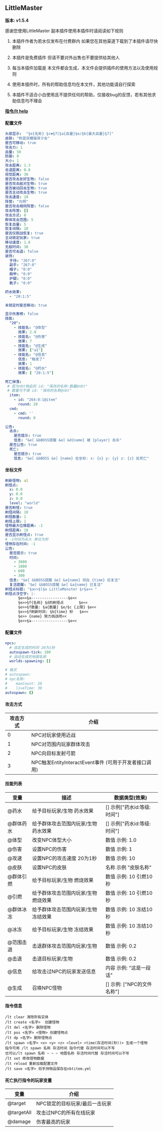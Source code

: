 ## LittleMaster

**版本: v1.5.4**

感谢您使用LittleMaster 副本插件使用本插件时请阅读如下规则
1. 本插件作者为若水仅发布在付费群内 如果您在其他渠道下载到了本插件请尽快删除

2. 本插件是免费插件 但请不要对外出售也不要提供给其他人

3. 每当本插件加载是 本文件都会生成，本文件会提供插件的使用方法以及使用规则

4. 使用本插件时，所有的帮助信息均在本文件，其他功能请自行探索

5. 本插件不适合小白使用且不提供任何的帮助，仅接收bug的反馈，若有其他求助信息均不理会

   

**<u>指令/lt help</u>** 

#### 配置文件

```yaml
头部显示:  "§e{名称} §c❤§7[§a{血量}§e/§b{最大血量}§7]"
皮肤: "粉蓝双瞳猫耳少女"
是否可移动: true
攻击力: 1
血量: 50
防御: 0
大小: 1
攻击距离: 1.3
击退距离: 0.8
视觉距离: 30
是否攻击友好生物: false
是否攻击敌对生物: true
是否被动回击生物: true
是否主动攻击生物: true
攻击速度: 10
阵营: "光明"
是否攻击相同阵营: false
攻击阵营: []
攻击方式: 0
群体攻击范围: 5
恢复血量: 5
恢复间隔: 20
是否仅脱战恢复: true
主动锁定玩家: true
移动速度: 1.6
无敌时间: 30
是否可击退: false
装饰:
  手持: "267:0"
  副手: "267:0"
  帽子: "0:0"
  胸甲: "0:0"
  护腿: "0:0"
  靴子: "0:0"

药水效果:
  - "20:1:5"

未锁定时是否移动: true

显示伤害榜: false
技能:
  "20":
    - 技能名: "@体型"
      效果: 2.0
    - 技能名: "@伤害"
      效果: 7
    - 技能名: "@生成"
      效果: ["a1"]
    - 技能名: "@信息"
      信息: "触发了"
      效果: 1
    - 技能名: "@药水"
      效果: [ "20:1:5"]

死亡掉落:
 # 若为nbt物品则 id: "保存的名称:数量@nbt"
 # 数量可不填 id: "保存的名称@nbt"
  item:
    - id: "264:0:1@item"
      round: 20
  cmd:
    - cmd: ''
      round: 0

公告:
  击杀:
    是否提示: true
    信息: "&e[ &bBOSS提醒 &e] &d{name} 被 {player} 击杀"
  是否公告: true
  死亡:
    是否提示: true
    信息: "&e[ &bBOSS &e] {name} 在坐标: x: {x} y: {y} z: {z} 处死亡"


```
#### 坐标文件

```yaml
刷新怪物: a1
刷怪点:
  x: 0.0
  y: 0.0
  z: 0.0
  level: "world"
是否刷怪: true
刷怪间隔: 10
刷怪数量: 1
刷怪上限: 1
怪物最大位移距离: -1
刷怪距离: 18
是否显示刷怪点: true
# -1时间为永久 单位为秒
怪物存在时间: -1
公告:
  是否提示: true
  时间:
    - 3600
    - 1800
    - 600
    - 300
  信息: "&e[ &bBOSS提醒 &e] &a{name} 将在 {time} 后复活"
  复活提醒: "&e[ &bBOSS提醒 &e] &a{name} 已复活"
刷怪点标题: "§a>>§l§o LittleMonster §r§a<< "
刷怪点浮空字: |-
      §e>>§a-----------------§e<<
      §e>>§f{名称} §d的刷怪点       §e<<
      §e>>§f数量: §a{数量} §e/§c {上限} §e<<
      §e>>§f刷新时间: §b{time} 秒   §e<<
      §e>> {name} 努力挑战吧<<
      §e>>§a-----------------§e<<

```
#### 配置文件
```yaml
npcs:
  # 自定生成的时间 20为1秒
  autospawn-tick: 100
  # 自动生成的地图名称
  worlds-spawning: []

# 格式
# autospawn:
# npc名称:
#    maxCount: 20
#    liveTime: 30
autospawn: {}
```

#### 攻击方式

| 攻击方式 | 介绍                                                  |
| -------- | ----------------------------------------------------- |
| 0        | NPC对玩家使用近战                                     |
| 1        | NPC对范围内玩家群体攻击                               |
| 2        | NPC向目标发射弓箭                                     |
| 3        | NPC触发EntityInteractEvent事件 (可用于开发者接口调用) |

#### 技能列表

| 变量      | 描述                                 | 数据类型(效果)              |
| --------- | ------------------------------------ | --------------------------- |
| @药水     | 给予目标玩家/生物 药水效果           | [] 示例["药水id:等级:时间"] |
| @群体药水 | 给予群体攻击范围内玩家/生物 药水效果 | [] 示例["药水id:等级:时间"] |
| @体型     | 改变NPC体型大小                      | 数值 示例: 1.0              |
| @伤害     | 设置NPC的伤害                        | 数值 示例: 1                |
| @攻速     | 设置NPC的攻击速度 20为1秒            | 数值 示例: 10               |
| @皮肤     | 设置NPC的皮肤                        | 名称 示例  "皮肤名称"       |
| @群体引燃 | 给予目标玩家/生物 燃烧效果           | 数值 示例: 10 引燃10秒      |
| @引燃     | 给予群体攻击范围内玩家/生物 燃烧效果 | 数值 示例: 10 引燃10秒      |
| @群体冰冻 | 给予群体攻击范围内玩家/生物冻结效果  | 数值 示例: 10 冻结10秒      |
| @冰冻     | 给予目标玩家/生物 冻结效果           | 数值 示例: 10 冻结10秒      |
| @范围击退 | 击退群体攻击范围内玩家/生物          | 数值 示例: 0.2              |
| @击退     | 击退目标玩家/生物                    | 数值 示例: 0.2              |
| @信息     | 给攻击过NPC的玩家发送信息            | 内容 示例: "这是一段话"     |
| @生成     | 召唤NPC怪物                          | [] 示例: ["NPC的文件名称"]  |

#### 指令信息

```
/lt clear 清除所有实体  
/lt create <名字>  创建怪物  
/lt del <名字> 删除怪物  
/lt pos <名字> <怪物> 创建怪物点  
/lt dp <名字> 删除怪物点  
/lt spawn <名字> <x> <y> <z> <level> <time(存活时间(秒))> 生成一个怪物  
指令可用 /lt spawn 名称 存活时间 指令代替 存活时间可以不写
也可以/lt spawn 名称 ~ ~ ~ 地图名称 存活时间代替 存活时间可以不写
/lt set 修改怪物数据  
/lt reload 重新加载配置文件  
/lt save <名字> 将手持物品保存在nbtitem.yml
```


#### 死亡执行指令的玩家变量

| 变量       | 介绍                           |
| ---------- | ------------------------------ |
| @target    | NPC锁定的目标玩家/最后一击玩家 |
| @targetAll | 攻击过NPC的所有在线玩家        |
| @damage    | 伤害最高的玩家                 |